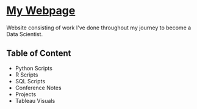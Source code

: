 # [My Webpage](https://kevin8523.github.io/)

Website consisting of work I've done throughout my journey to become a Data Scientist.

## Table of Content
- Python Scripts
- R Scripts
- SQL Scripts
- Conference Notes
- Projects
- Tableau Visuals